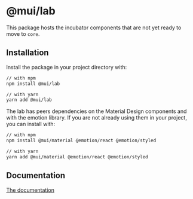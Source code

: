 # @mui/lab

This package hosts the incubator components that are not yet ready to move to `core`.

## Installation

Install the package in your project directory with:

<!-- #default-branch-switch -->

```sh
// with npm
npm install @mui/lab

// with yarn
yarn add @mui/lab
```

The lab has peers dependencies on the Material Design components and with the emotion library.
If you are not already using them in your project, you can install with:

<!-- #default-branch-switch -->

```sh
// with npm
npm install @mui/material @emotion/react @emotion/styled

// with yarn
yarn add @mui/material @emotion/react @emotion/styled
```

## Documentation

<!-- #default-branch-switch -->

[The documentation](https://mui.com/components/about-the-lab/)
